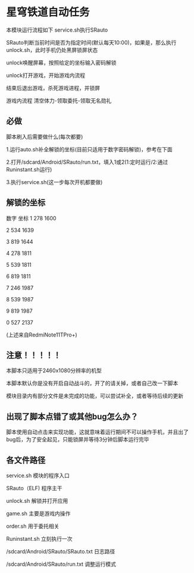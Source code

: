 # 星穹铁道自动任务

本模块运行流程如下
service.sh执行SRauto  

SRauto判断当前时间是否为指定时间(默认每天10:00)，如果是，那么执行unlock.sh，此时手机仍处黑屏锁屏状态  

unlock唤醒屏幕，按照给定的坐标输入密码解锁  

unlock打开游戏，开始游戏内流程  

结束后退出游戏，杀死游戏进程，并锁屏

游戏内流程
    清空体力-领取委托-领取无名勋礼

## 必做
脚本刷入后需要做什么(每次都要)  

1.运行auto.sh补全解锁的坐标(目前只适用于数字密码解锁)，参考在下面  

2.打开/sdcard/Android/SRauto/run.txt，填入1或2(1:定时运行/2:通过Runinstant.sh运行)  

3.执行service.sh(这一步每次开机都要做)

## 解锁的坐标
数字 坐标
1 278 1600  

2 534 1639  

3 819 1644  

4 278 1811  

5 539 1811  

6 819 1811  

7 246 1987  

8 539 1987  

9 819 1987  

0 527 2137  

(上述来自RedmiNote11TPro+)


## 注意！！！！！
本脚本只适用于2460x1080分辨率的机型  

本脚本默认你是没有开启自动战斗的，开了的请关掉，或者自己改一下脚本  

模块目录内有部分文件是未完成的功能，可以尝试补全，或者等待后续的更新  



## 出现了脚本点错了或其他bug怎么办？
脚本使用自动点击来实现功能，这就意味着运行期间不可以操作手机，并且出了bug后，为了安全起见，只能锁屏并等待3分钟后脚本运行完毕

## 各文件路径
service.sh                      模块的程序入口  

SRauto（ELF)                         程序主干  

unlock.sh                       解锁并打开应用  

game.sh                       主要是游戏内操作  

order.sh                         用于委托相关  

Runinstant.sh                    立刻执行一次  

/sdcard/Android/SRauto/SRauto.txt   日志路径  

/sdcard/Android/SRauto/run.txt   调整运行模式  
